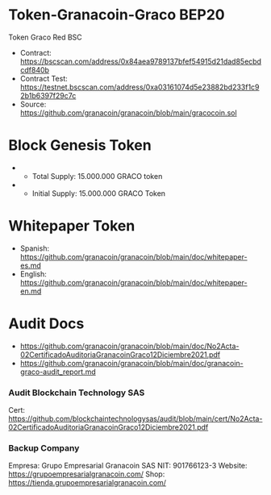 # Token-Granacoin-Graco BEP20
Token Graco Red BSC

* Contract: https://bscscan.com/address/0x84aea9789137bfef54915d21dad85ecbdcdf840b
* Contract Test: https://testnet.bscscan.com/address/0xa03161074d5e23882bd233f1c92b1b6397f29c7c
* Source: https://github.com/granacoin/granacoin/blob/main/gracocoin.sol

 Block Genesis Token 
==========================
* - Total Supply: 15.000.000 GRACO token
* - Initial Supply: 15.000.000 GRACO Token


Whitepaper Token
==========================
* Spanish: https://github.com/granacoin/granacoin/blob/main/doc/whitepaper-es.md
* English: https://github.com/granacoin/granacoin/blob/main/doc/whitepaper-en.md

Audit Docs
=========================
* https://github.com/granacoin/granacoin/blob/main/doc/No2Acta-02CertificadoAuditoriaGranacoinGraco12Diciembre2021.pdf
* https://github.com/granacoin/granacoin/blob/main/doc/granacoin-graco-audit_report.md

### Audit Blockchain Technology SAS
Cert: https://github.com/blockchaintechnologysas/audit/blob/main/cert/No2Acta-02CertificadoAuditoriaGranacoinGraco12Diciembre2021.pdf

### Backup Company
Empresa: Grupo Empresarial Granacoin SAS
NIT: 901766123-3
Website: https://grupoempresarialgranacoin.com/
Shop: https://tienda.grupoempresarialgranacoin.com/
